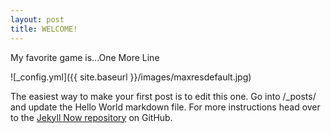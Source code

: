 ```yaml
---
layout: post
title: WELCOME!
---
```


My favorite game is...One More Line

![_config.yml]({{ site.baseurl }}/images/maxresdefault.jpg)

The easiest way to make your first post is to edit this one. Go into /_posts/ and update the Hello World markdown file. For more instructions head over to the [Jekyll Now repository](https://github.com/barryclark/jekyll-now) on GitHub.
